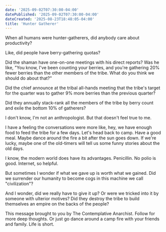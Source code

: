 ```yaml
---
date: '2025-09-02T07:30:00-04:00'
datePublished: '2025-09-02T07:30:00-04:00'
dateCreated: '2025-08-23T18:48:05-04:00'
title: 'Hunter Gatherer'
---
```

When all humans were hunter-gatherers, did anybody care about productivity?

Like, did people have berry-gathering quotas?

Did the shaman have one-on-one meetings with his direct reports? Was he like, "You know, I've been counting your berries, and you're gathering 20% fewer berries than the other members of the tribe. What do you think we should do about that?"

Did the chief announce at the tribal all-hands meeting that the tribe's target for the quarter was to gather 9% more berries than the previous quarter?

Did they annually stack-rank all the members of the tribe by berry count and exile the bottom 10% of gatherers?

I don't know, I'm not an anthropologist. But that doesn't feel true to me.

I have a feeling the conversations were more like, hey, we have enough food to feed the tribe for a few days. Let's head back to camp. Have a good meal. Maybe dance around the fire a bit after the sun goes down. If we're lucky, maybe one of the old-timers will tell us some funny stories about the old days.

I know, the modern world does have its advantages. Penicillin. No polio is good. Internet, so helpful.

But sometimes I wonder if what we gave up is worth what we gained. Did we surrender our humanity to become cogs in this machine we call "civilization"?

And I wonder, did we really have to give it up? Or were we tricked into it by someone with ulterior motives? Did they destroy the tribe to build themselves an empire on the backs of the people?

This message brought to you by The Contemplative Anarchist. Follow for more deep thoughts. Or just go dance around a camp fire with your friends and family. Life is short.

